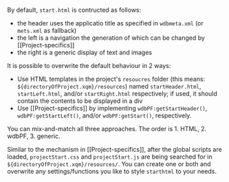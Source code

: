 By default, `start.html` is contructed as follows:

- the header uses the applicatio title as specified in `wdbmeta.xml` (or `mets.xml` as fallback)
- the left is a navigation the generation of which can be changed by [[Project-specifics]]
- the right is a generic display of text and images

It is possible to overwrite the default behaviour in 2 ways:
- Use HTML templates in the project's `resoucres` folder (this means: `${directoryOfProject.xqm}/resources`) named
`startHeader.html`, `startLeft.html`, and/or `startRight.html` respectively; if used, it should contain the contents to be displayed in a div
- Use [[Project-specifics]] by implementing `wdbPF:getStartHeader()`, `wdbPF:getStartLeft()`, and/or `wdbPF:getStart()`, respectively.

You can mix-and-match all three approaches. The order is 1. HTML, 2. wdbPF, 3. generic.

Similar to the mechanism in [[Project-specifics]], after the global scripts are loaded, `projectStart.css` and `projectStart.js` are being searched for in `${directoryOfProject.xqm}/resources/`. You can create one or both and overwrite any settings/functions you like to style `starthtml` to your needs.